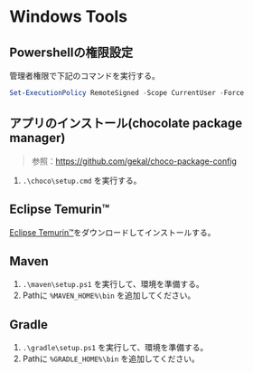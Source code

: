 # Windows Tools

## Powershellの権限設定

管理者権限で下記のコマンドを実行する。

```ps1
Set-ExecutionPolicy RemoteSigned -Scope CurrentUser -Force
```

## アプリのインストール(chocolate package manager)

> 参照：<https://github.com/gekal/choco-package-config>

1. `.\choco\setup.cmd` を実行する。

## Eclipse Temurin™

[Eclipse Temurin™](https://adoptium.net/temurin/releases/)をダウンロードしてインストールする。

## Maven

1. `.\maven\setup.ps1` を実行して、環境を準備する。
2. Pathに `%MAVEN_HOME%\bin` を追加してください。

## Gradle

1. `.\gradle\setup.ps1` を実行して、環境を準備する。
2. Pathに `%GRADLE_HOME%\bin` を追加してください。
